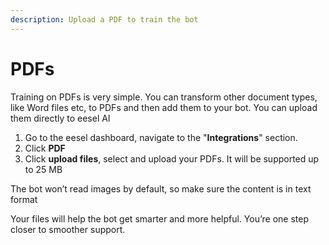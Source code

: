 ```yaml
---
description: Upload a PDF to train the bot
---
```


# PDFs

Training on PDFs is very simple. You can transform other document types, like Word files etc, to PDFs and then add them to your bot. You can upload them directly to eesel AI

1. Go to the eesel dashboard, navigate to the "**Integrations**" section.
2. Click **PDF**
3. Click **upload files**, select and upload your PDFs. It will be supported up to 25 MB

The bot won’t read images by default, so make sure the content is in text format

Your files will help the bot get smarter and more helpful. You’re one step closer to smoother support.
